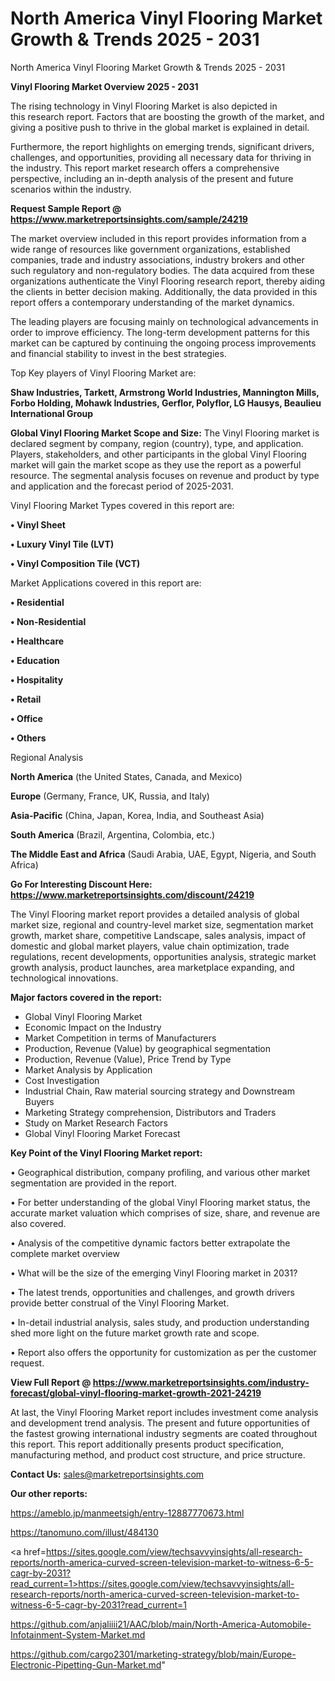 # North America Vinyl Flooring Market Growth & Trends 2025 - 2031
 North America Vinyl Flooring Market Growth & Trends 2025 - 2031

<Strong> Vinyl Flooring Market Overview 2025 - 2031</strong>

The rising technology in Vinyl Flooring Market is also depicted in this research report. Factors that are boosting the growth of the market, and giving a positive push to thrive in the global market is explained in detail.

Furthermore, the report highlights on emerging trends, significant drivers, challenges, and opportunities, providing all necessary data for thriving in the industry. This report market research offers a comprehensive perspective, including an in-depth analysis of the present and future scenarios within the industry.

<strong>Request Sample Report @ <a href=https://www.marketreportsinsights.com/sample/24219>https://www.marketreportsinsights.com/sample/24219</a></strong>

The market overview included in this report provides information from a wide range of resources like government organizations, established companies, trade and industry associations, industry brokers and other such regulatory and non-regulatory bodies. The data acquired from these organizations authenticate the Vinyl Flooring research report, thereby aiding the clients in better decision making. Additionally, the data provided in this report offers a contemporary understanding of the market dynamics.

The leading players are focusing mainly on technological advancements in order to improve efficiency. The long-term development patterns for this market can be captured by continuing the ongoing process improvements and financial stability to invest in the best strategies.

Top Key players of Vinyl Flooring Market are:

<strong>Shaw Industries, Tarkett, Armstrong World Industries, Mannington Mills, Forbo Holding, Mohawk Industries, Gerflor, Polyflor, LG Hausys, Beaulieu International Group</strong>

<strong><b>Global Vinyl Flooring Market Scope and Size:</b></strong>
The Vinyl Flooring market is declared segment by company, region (country), type, and application. Players, stakeholders, and other participants in the global Vinyl Flooring market will gain the market scope as they use the report as a powerful resource. The segmental analysis focuses on revenue and product by type and application and the forecast period of 2025-2031.

Vinyl Flooring Market Types covered in this report are:

<strong>• Vinyl Sheet

• Luxury Vinyl Tile (LVT)

• Vinyl Composition Tile (VCT)</strong>

Market Applications covered in this report are:

<strong>• Residential

• Non-Residential

• Healthcare

• Education

• Hospitality

• Retail

• Office

• Others</strong> 

Regional Analysis

<strong>North America</strong> (the United States, Canada, and Mexico)

<strong>Europe</strong> (Germany, France, UK, Russia, and Italy)

<strong>Asia-Pacific</strong> (China, Japan, Korea, India, and Southeast Asia)

<strong>South America</strong> (Brazil, Argentina, Colombia, etc.)

<strong>The Middle East and Africa</strong> (Saudi Arabia, UAE, Egypt, Nigeria, and South Africa)

<strong>Go For Interesting Discount Here: <a href=https://www.marketreportsinsights.com/discount/24219>https://www.marketreportsinsights.com/discount/24219</a></strong>

The Vinyl Flooring market report provides a detailed analysis of global market size, regional and country-level market size, segmentation market growth, market share, competitive Landscape, sales analysis, impact of domestic and global market players, value chain optimization, trade regulations, recent developments, opportunities analysis, strategic market growth analysis, product launches, area marketplace expanding, and technological innovations.

<strong><b>Major factors covered in the report:</b></strong>
<ul>
  <li>Global Vinyl Flooring Market </li>
  <li>Economic Impact on the Industry</li>
  <li>Market Competition in terms of Manufacturers</li>
  <li>Production, Revenue (Value) by geographical segmentation</li>
  <li>Production, Revenue (Value), Price Trend by Type</li>
  <li>Market Analysis by Application</li>
  <li>Cost Investigation</li>
  <li>Industrial Chain, Raw material sourcing strategy and Downstream Buyers</li>
  <li>Marketing Strategy comprehension, Distributors and Traders</li>
  <li>Study on Market Research Factors</li>
  <li>Global Vinyl Flooring Market Forecast</li>
</ul>

<strong><b>Key Point of the Vinyl Flooring Market report:</b></strong>

• Geographical distribution, company profiling, and various other market segmentation are provided in the report.

• For better understanding of the global Vinyl Flooring market status, the accurate market valuation which comprises of size, share, and revenue are also covered.

• Analysis of the competitive dynamic factors better extrapolate the complete market overview

• What will be the size of the emerging Vinyl Flooring market in 2031?

• The latest trends, opportunities and challenges, and growth drivers provide better construal of the Vinyl Flooring Market.

• In-detail industrial analysis, sales study, and production understanding shed more light on the future market growth rate and scope.

• Report also offers the opportunity for customization as per the customer request.

<strong><b>View Full Report @ <a href=https://www.marketreportsinsights.com/industry-forecast/global-vinyl-flooring-market-growth-2021-24219>https://www.marketreportsinsights.com/industry-forecast/global-vinyl-flooring-market-growth-2021-24219</a></b></strong>


At last, the Vinyl Flooring Market report includes investment come analysis and development trend analysis. The present and future opportunities of the fastest growing international industry segments are coated throughout this report. This report additionally presents product specification, manufacturing method, and product cost structure, and price structure.

<strong>Contact Us:</strong>
sales@marketreportsinsights.com

<strong>Our other reports:</strong>

<a href=https://ameblo.jp/manmeetsigh/entry-12887770673.html>https://ameblo.jp/manmeetsigh/entry-12887770673.html</a>

<a href=https://tanomuno.com/illust/484130>https://tanomuno.com/illust/484130</a>

<a href=https://sites.google.com/view/techsavvyinsights/all-research-reports/north-america-curved-screen-television-market-to-witness-6-5-cagr-by-2031?read_current=1>https://sites.google.com/view/techsavvyinsights/all-research-reports/north-america-curved-screen-television-market-to-witness-6-5-cagr-by-2031?read_current=1</a>

<a href=https://github.com/anjaliiii21/AAC/blob/main/North-America-Automobile-Infotainment-System-Market.md>https://github.com/anjaliiii21/AAC/blob/main/North-America-Automobile-Infotainment-System-Market.md</a>

<a href=https://github.com/cargo2301/marketing-strategy/blob/main/Europe-Electronic-Pipetting-Gun-Market.md>https://github.com/cargo2301/marketing-strategy/blob/main/Europe-Electronic-Pipetting-Gun-Market.md</a>"
